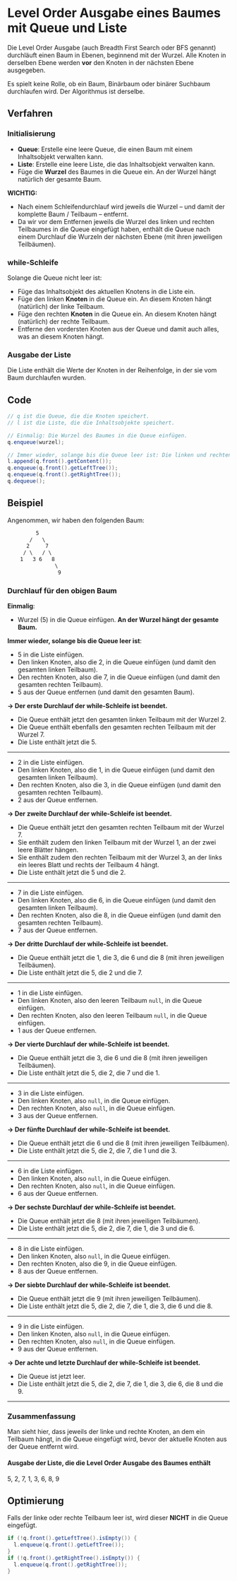 # Level Order Ausgabe eines Baumes mit Queue und Liste

Die Level Order Ausgabe (auch Breadth First Search oder BFS genannt) durchläuft einen Baum in Ebenen, beginnend mit der Wurzel. Alle Knoten in derselben Ebene werden **vor** den Knoten in der nächsten Ebene ausgegeben.

Es spielt keine Rolle, ob ein Baum, Binärbaum oder binärer Suchbaum durchlaufen wird. Der Algorithmus ist derselbe.

## Verfahren

### Initialisierung

- **Queue**: Erstelle eine leere Queue, die einen Baum mit einem Inhaltsobjekt verwalten kann.
- **Liste**: Erstelle eine leere Liste, die das Inhaltsobjekt verwalten kann.
- Füge die **Wurzel** des Baumes in die Queue ein. An der Wurzel hängt natürlich der gesamte Baum.

**WICHTIG:**

- Nach einem Schleifendurchlauf wird jeweils die Wurzel – und damit der komplette Baum / Teilbaum – entfernt.
- Da wir vor dem Entfernen jeweils die Wurzel des linken und rechten Teilbaumes in die Queue eingefügt haben, enthält die Queue nach einem Durchlauf die Wurzeln der nächsten Ebene (mit ihren jeweiligen Teilbäumen).

### while-Schleife

Solange die Queue nicht leer ist:

- Füge das Inhaltsobjekt des aktuellen Knotens in die Liste ein.
- Füge den linken **Knoten** in die Queue ein. An diesem Knoten hängt (natürlich) der linke Teilbaum.
- Füge den rechten **Knoten** in die Queue ein. An diesem Knoten hängt (natürlich) der rechte Teilbaum.
- Entferne den vordersten Knoten aus der Queue und damit auch alles, was an diesem Knoten hängt.

### Ausgabe der Liste

Die Liste enthält die Werte der Knoten in der Reihenfolge, in der sie vom Baum durchlaufen wurden.

## Code

```java
// q ist die Queue, die die Knoten speichert.
// l ist die Liste, die die Inhaltsobjekte speichert.

// Einmalig: Die Wurzel des Baumes in die Queue einfügen.
q.enqueue(wurzel);

// Immer wieder, solange bis die Queue leer ist: Die linken und rechten Knoten des aktuellen Knotens in die Queue einfügen.
l.append(q.front().getContent());
q.enqueue(q.front().getLeftTree());
q.enqueue(q.front().getRightTree());
q.dequeue();
```

## Beispiel

Angenommen, wir haben den folgenden Baum:

```html
         5
       /   \
      2     7
     / \   / \
    1   3 6   8
               \
                9
```

### Durchlauf für den obigen Baum

**Einmalig**:

- Wurzel (5) in die Queue einfügen. **An der Wurzel hängt der gesamte Baum.**

**Immer wieder, solange bis die Queue leer ist**:

- 5 in die Liste einfügen.
- Den linken Knoten, also die 2, in die Queue einfügen (und damit den gesamten linken Teilbaum).
- Den rechten Knoten, also die 7, in die Queue einfügen (und damit den gesamten rechten Teilbaum).
- 5 aus der Queue entfernen (und damit den gesamten Baum).

**→ Der erste Durchlauf der while-Schleife ist beendet.**

- Die Queue enthält jetzt den gesamten linken Teilbaum mit der Wurzel 2.
- Die Queue enthält ebenfalls den gesamten rechten Teilbaum mit der Wurzel 7.
- Die Liste enthält jetzt die 5.

---

- 2 in die Liste einfügen.
- Den linken Knoten, also die 1, in die Queue einfügen (und damit den gesamten linken Teilbaum).
- Den rechten Knoten, also die 3, in die Queue einfügen (und damit den gesamten rechten Teilbaum).
- 2 aus der Queue entfernen.

**→ Der zweite Durchlauf der while-Schleife ist beendet.**

- Die Queue enthält jetzt den gesamten rechten Teilbaum mit der Wurzel 7.
- Sie enthält zudem den linken Teilbaum mit der Wurzel 1, an der zwei leere Blätter hängen.
- Sie enthält zudem den rechten Teilbaum mit der Wurzel 3, an der links ein leeres Blatt und rechts der Teilbaum 4 hängt.
- Die Liste enthält jetzt die 5 und die 2.

---

- 7 in die Liste einfügen.
- Den linken Knoten, also die 6, in die Queue einfügen (und damit den gesamten linken Teilbaum).
- Den rechten Knoten, also die 8, in die Queue einfügen (und damit den gesamten rechten Teilbaum).
- 7 aus der Queue entfernen.

**→ Der dritte Durchlauf der while-Schleife ist beendet.**

- Die Queue enthält jetzt die 1, die 3, die 6 und die 8 (mit ihren jeweiligen Teilbäumen).
- Die Liste enthält jetzt die 5, die 2 und die 7.

---

- 1 in die Liste einfügen.
- Den linken Knoten, also den leeren Teilbaum `null`, in die Queue einfügen.
- Den rechten Knoten, also den leeren Teilbaum `null`, in die Queue einfügen.
- 1 aus der Queue entfernen.

**→ Der vierte Durchlauf der while-Schleife ist beendet.**

- Die Queue enthält jetzt die 3, die 6 und die 8 (mit ihren jeweiligen Teilbäumen).
- Die Liste enthält jetzt die 5, die 2, die 7 und die 1.

---

- 3 in die Liste einfügen.
- Den linken Knoten, also `null`, in die Queue einfügen.
- Den rechten Knoten, also `null`, in die Queue einfügen.
- 3 aus der Queue entfernen.

**→ Der fünfte Durchlauf der while-Schleife ist beendet.**

- Die Queue enthält jetzt die 6 und die 8 (mit ihren jeweiligen Teilbäumen).
- Die Liste enthält jetzt die 5, die 2, die 7, die 1 und die 3.

---

- 6 in die Liste einfügen.
- Den linken Knoten, also `null`, in die Queue einfügen.
- Den rechten Knoten, also `null`, in die Queue einfügen.
- 6 aus der Queue entfernen.

**→ Der sechste Durchlauf der while-Schleife ist beendet.**

- Die Queue enthält jetzt die 8 (mit ihren jeweiligen Teilbäumen).
- Die Liste enthält jetzt die 5, die 2, die 7, die 1, die 3 und die 6.

---

- 8 in die Liste einfügen.
- Den linken Knoten, also `null`, in die Queue einfügen.
- Den rechten Knoten, also die 9, in die Queue einfügen.
- 8 aus der Queue entfernen.

**→ Der siebte Durchlauf der while-Schleife ist beendet.**

- Die Queue enthält jetzt die 9 (mit ihren jeweiligen Teilbäumen).
- Die Liste enthält jetzt die 5, die 2, die 7, die 1, die 3, die 6 und die 8.

---

- 9 in die Liste einfügen.
- Den linken Knoten, also `null`, in die Queue einfügen.
- Den rechten Knoten, also `null`, in die Queue einfügen.
- 9 aus der Queue entfernen.

**→ Der achte und letzte Durchlauf der while-Schleife ist beendet.**

- Die Queue ist jetzt leer.
- Die Liste enthält jetzt die 5, die 2, die 7, die 1, die 3, die 6, die 8 und die 9.

---

### Zusammenfassung

Man sieht hier, dass jeweils der linke und rechte Knoten, an dem ein Teilbaum hängt, in die Queue eingefügt wird, bevor der aktuelle Knoten aus der Queue entfernt wird.

#### Ausgabe der Liste, die die Level Order Ausgabe des Baumes enthält

5, 2, 7, 1, 3, 6, 8, 9

## Optimierung

Falls der linke oder rechte Teilbaum leer ist, wird dieser **NICHT** in die Queue eingefügt.

```java
if (!q.front().getLeftTree().isEmpty()) {
  l.enqueue(q.front().getLeftTree());
}
if (!q.front().getRightTree().isEmpty()) {
  l.enqueue(q.front().getRightTree());
}
```
